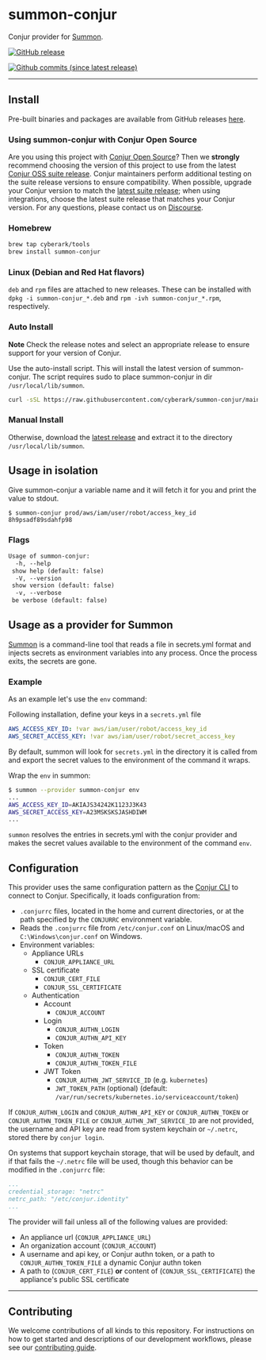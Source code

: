 # summon-conjur

Conjur provider for [Summon](https://github.com/cyberark/summon).

[![GitHub release](https://img.shields.io/github/release/cyberark/summon-conjur.svg)](https://github.com/cyberark/summon-conjur/releases/latest)

[![Github commits (since latest release)](https://img.shields.io/github/commits-since/cyberark/summon-conjur/latest.svg)](https://github.com/cyberark/summon-conjur/commits/main)

---

## Install

Pre-built binaries and packages are available from GitHub releases
[here](https://github.com/cyberark/summon-conjur/releases).

### Using summon-conjur with Conjur Open Source

Are you using this project with [Conjur Open Source](https://github.com/cyberark/conjur)? Then we
**strongly** recommend choosing the version of this project to use from the latest [Conjur OSS
suite release](https://docs.conjur.org/Latest/en/Content/Overview/Conjur-OSS-Suite-Overview.html).
Conjur maintainers perform additional testing on the suite release versions to ensure
compatibility. When possible, upgrade your Conjur version to match the
[latest suite release](https://docs.conjur.org/Latest/en/Content/ReleaseNotes/ConjurOSS-suite-RN.htm);
when using integrations, choose the latest suite release that matches your Conjur version. For any
questions, please contact us on [Discourse](https://discuss.cyberarkcommons.org/c/conjur/5).

### Homebrew

```bash
brew tap cyberark/tools
brew install summon-conjur
```

### Linux (Debian and Red Hat flavors)

`deb` and `rpm` files are attached to new releases.
These can be installed with `dpkg -i summon-conjur_*.deb` and
`rpm -ivh summon-conjur_*.rpm`, respectively.

### Auto Install

**Note** Check the release notes and select an appropriate release to ensure support for your version of Conjur.

Use the auto-install script. This will install the latest version of summon-conjur.
The script requires sudo to place summon-conjur in dir `/usr/local/lib/summon`.

```bash
curl -sSL https://raw.githubusercontent.com/cyberark/summon-conjur/main/install.sh | bash
```

### Manual Install

Otherwise, download the [latest release](https://github.com/cyberark/summon-conjur/releases) and extract it to the directory `/usr/local/lib/summon`.

## Usage in isolation

Give summon-conjur a variable name and it will fetch it for you and print the value to stdout.

```sh-session
$ summon-conjur prod/aws/iam/user/robot/access_key_id
8h9psadf89sdahfp98
```

### Flags

```txt
Usage of summon-conjur:
  -h, --help
 show help (default: false)
  -V, --version
 show version (default: false)
  -v, --verbose
 be verbose (default: false)
```

## Usage as a provider for Summon

[Summon](https://github.com/cyberark/summon/) is a command-line tool that reads a file in secrets.yml format and injects secrets as environment variables into any process. Once the process exits, the secrets are gone.

### Example

As an example let's use the `env` command:

Following installation, define your keys in a `secrets.yml` file

```yml
AWS_ACCESS_KEY_ID: !var aws/iam/user/robot/access_key_id
AWS_SECRET_ACCESS_KEY: !var aws/iam/user/robot/secret_access_key
```

By default, summon will look for `secrets.yml` in the directory it is called from and export the secret values to the environment of the command it wraps.

Wrap the `env` in summon:

```sh
$ summon --provider summon-conjur env
...
AWS_ACCESS_KEY_ID=AKIAJS34242K1123J3K43
AWS_SECRET_ACCESS_KEY=A23MSKSKSJASHDIWM
...
```

`summon` resolves the entries in secrets.yml with the conjur provider and makes the secret values available to the environment of the command `env`.

## Configuration

This provider uses the same configuration pattern as the [Conjur CLI](https://github.com/cyberark/conjur-cli-go)
to connect to Conjur. Specifically, it loads configuration from:

* `.conjurrc` files, located in the home and current directories, or at the
    path specified by the `CONJURRC` environment variable.
* Reads the `.conjurrc` file from `/etc/conjur.conf` on Linux/macOS and `C:\Windows\conjur.conf` on Windows.
* Environment variables:
  * Appliance URLs
    * `CONJUR_APPLIANCE_URL`
  * SSL certificate
    * `CONJUR_CERT_FILE`
    * `CONJUR_SSL_CERTIFICATE`
  * Authentication
    * Account
      * `CONJUR_ACCOUNT`
    * Login
      * `CONJUR_AUTHN_LOGIN`
      * `CONJUR_AUTHN_API_KEY`
    * Token
      * `CONJUR_AUTHN_TOKEN`
      * `CONJUR_AUTHN_TOKEN_FILE`
    * JWT Token
      * `CONJUR_AUTHN_JWT_SERVICE_ID`  (e.g. `kubernetes`)
      * `JWT_TOKEN_PATH` (optional)  (default: `/var/run/secrets/kubernetes.io/serviceaccount/token`)

If `CONJUR_AUTHN_LOGIN` and `CONJUR_AUTHN_API_KEY` or `CONJUR_AUTHN_TOKEN` or `CONJUR_AUTHN_TOKEN_FILE` or `CONJUR_AUTHN_JWT_SERVICE_ID` are not provided, the username and API key are read from system keychain or `~/.netrc`, stored there by `conjur login`.

On systems that support keychain storage, that will be used by default, and if that fails the `~/.netrc` file will be used,
though this behavior can be modified in the `.conjurrc` file:

```yaml
...
credential_storage: "netrc"
netrc_path: "/etc/conjur.identity"
...
```

The provider will fail unless all of the following values are provided:

* An appliance url (`CONJUR_APPLIANCE_URL`)
* An organization account (`CONJUR_ACCOUNT`)
* A username and api key, or Conjur authn token, or a path to `CONJUR_AUTHN_TOKEN_FILE` a dynamic Conjur authn token
* A path to (`CONJUR_CERT_FILE`) **or** content of (`CONJUR_SSL_CERTIFICATE`) the appliance's public SSL certificate

---

## Contributing

We welcome contributions of all kinds to this repository. For instructions on how to get started and descriptions of our development workflows, please see our [contributing
guide][contrib].

[contrib]: CONTRIBUTING.md

